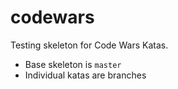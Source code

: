 # codewars
Testing skeleton for Code Wars Katas.
- Base skeleton is `master`
- Individual katas are branches
